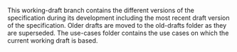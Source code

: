 

This working-draft branch contains the different versions of the specification during its development including the most recent draft version of the specification. Older drafts are moved to the old-drafts folder as they are superseded. The use-cases folder contains the use cases on which the current working draft is based.
